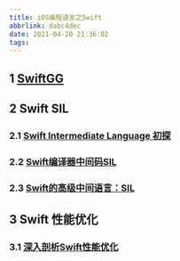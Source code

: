 ```yaml
---
title: iOS编程语言之Swift
abbrlink: dabc4dec
date: 2021-04-20 21:36:02
tags:
---
```


## 1 [SwiftGG](https://swiftgg.gitbook.io/swift/)

## 2 Swift SIL

### 2.1 [Swift Intermediate Language 初探](https://zhuanlan.zhihu.com/p/101898915)

### 2.2 [Swift编译器中间码SIL](https://woshiccm.github.io/posts/Swift%E7%BC%96%E8%AF%91%E5%99%A8%E4%B8%AD%E9%97%B4%E7%A0%81SIL/)

### 2.3 [Swift的高级中间语言：SIL](https://www.jianshu.com/p/c2880460c6cd)

## 3 Swift 性能优化

### 3.1 [深入剖析Swift性能优化](https://mp.weixin.qq.com/s/U95QmOOjeXkk-yC23cuZCQ)
